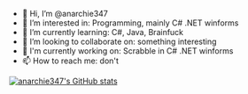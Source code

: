- 👋 Hi, I’m @anarchie347
- 👀 I’m interested in: Programming, mainly C# .NET winforms
- 🌱 I’m currently learning: C#, Java, Brainfuck
- 💞️ I’m looking to collaborate on: something interesting
- 🔨 I'm currently working on: Scrabble in C# .NET winforms
- 📫 How to reach me: don't

[![anarchie347's GitHub stats](https://github-readme-stats.vercel.app/api?username=anarchie347&count_private=true&theme=dark)](https://github.com/anuraghazra/github-readme-stats)

<!---
anarchie347/anarchie347 is a ✨ special ✨ repository because its `README.md` (this file) appears on your GitHub profile.
You can click the Preview link to take a look at your changes.
--->
